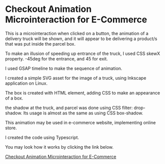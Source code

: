 # Checkout Animation Microinteraction for E-Commerce
This is a microinteraction when clicked on a button, the animation of a delivery truck will be shown, and it will appear to be delivering a product/s that was put inside the parcel box.

To make an illusion of speeding up entrance of the truck, I used CSS skewX property. -45deg for the entrance, and 45 for exit.

I used GSAP timeline to make the sequence of animation.

I created a simple SVG asset for the image of a truck, using Inkscape application on Linux.

The box is created with HTML element, adding CSS to make an appearance of a box.

the shadow at the truck, and parcel was done using CSS filter: drop-shadow. Its usage is almost as the same as using CSS box-shadow.

This animation may be used in e-commerce website, implementing online store.

I created the code using Typescript.

You may look how it works by clicking the link below.

[Checkout Animation Microinteraction for E-Commerce](https://codepen.io/takaneichinose/full/XWXOGeq)
